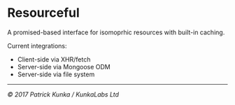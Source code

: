# Resourceful

A promised-based interface for isomoprhic resources with built-in caching.

Current integrations:
- Client-side via XHR/fetch
- Server-side via Mongoose ODM
- Server-side via file system

---
*&copy; 2017 Patrick Kunka / KunkaLabs Ltd*
